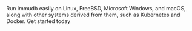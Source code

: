 <page-section id="immudb-get-started-end-section">
<page-section-header title="The open-source immutable database" :bottom="2">
    Run immudb easily on Linux, FreeBSD, Microsoft Windows, and macOS, along with other systems derived from them, such as Kubernetes and Docker.
</page-section-header>
<i-container>
<i-row>
<i-column class="_margin-top-2 _margin-x-auto">
    <i-button variant="primary" size="lg" href="https://docs.immudb.io" target="_blank" rel="nofollow">Get started today</i-button>
</i-column>
</i-row>
</i-container>
</page-section>
